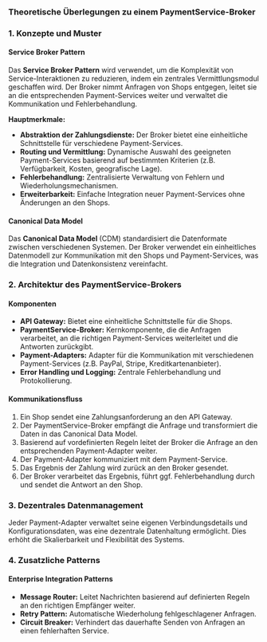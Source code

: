 ### Theoretische Überlegungen zu einem PaymentService-Broker

### 1. Konzepte und Muster

#### Service Broker Pattern
Das **Service Broker Pattern** wird verwendet, um die Komplexität von Service-Interaktionen zu reduzieren, indem ein zentrales Vermittlungsmodul geschaffen wird. Der Broker nimmt Anfragen von Shops entgegen, leitet sie an die entsprechenden Payment-Services weiter und verwaltet die Kommunikation und Fehlerbehandlung.

**Hauptmerkmale:**
- **Abstraktion der Zahlungsdienste:** Der Broker bietet eine einheitliche Schnittstelle für verschiedene Payment-Services.
- **Routing und Vermittlung:** Dynamische Auswahl des geeigneten Payment-Services basierend auf bestimmten Kriterien (z.B. Verfügbarkeit, Kosten, geografische Lage).
- **Fehlerbehandlung:** Zentralisierte Verwaltung von Fehlern und Wiederholungsmechanismen.
- **Erweiterbarkeit:** Einfache Integration neuer Payment-Services ohne Änderungen an den Shops.

#### Canonical Data Model
Das **Canonical Data Model** (CDM) standardisiert die Datenformate zwischen verschiedenen Systemen. Der Broker verwendet ein einheitliches Datenmodell zur Kommunikation mit den Shops und Payment-Services, was die Integration und Datenkonsistenz vereinfacht.

### 2. Architektur des PaymentService-Brokers

#### Komponenten
- **API Gateway:** Bietet eine einheitliche Schnittstelle für die Shops.
- **PaymentService-Broker:** Kernkomponente, die die Anfragen verarbeitet, an die richtigen Payment-Services weiterleitet und die Antworten zurückgibt.
- **Payment-Adapters:** Adapter für die Kommunikation mit verschiedenen Payment-Services (z.B. PayPal, Stripe, Kreditkartenanbieter).
- **Error Handling und Logging:** Zentrale Fehlerbehandlung und Protokollierung.

#### Kommunikationsfluss
1. Ein Shop sendet eine Zahlungsanforderung an den API Gateway.
2. Der PaymentService-Broker empfängt die Anfrage und transformiert die Daten in das Canonical Data Model.
3. Basierend auf vordefinierten Regeln leitet der Broker die Anfrage an den entsprechenden Payment-Adapter weiter.
4. Der Payment-Adapter kommuniziert mit dem Payment-Service.
5. Das Ergebnis der Zahlung wird zurück an den Broker gesendet.
6. Der Broker verarbeitet das Ergebnis, führt ggf. Fehlerbehandlung durch und sendet die Antwort an den Shop.

### 3. Dezentrales Datenmanagement
Jeder Payment-Adapter verwaltet seine eigenen Verbindungsdetails und Konfigurationsdaten, was eine dezentrale Datenhaltung ermöglicht. Dies erhöht die Skalierbarkeit und Flexibilität des Systems.

### 4. Zusatzliche Patterns

#### Enterprise Integration Patterns
- **Message Router:** Leitet Nachrichten basierend auf definierten Regeln an den richtigen Empfänger weiter.
- **Retry Pattern:** Automatische Wiederholung fehlgeschlagener Anfragen.
- **Circuit Breaker:** Verhindert das dauerhafte Senden von Anfragen an einen fehlerhaften Service.
